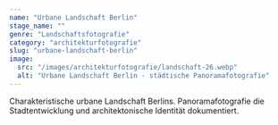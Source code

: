 ```yaml
---
name: "Urbane Landschaft Berlin"
stage_name: ""
genre: "Landschaftsfotografie"
category: "architekturfotografie"
slug: "urbane-landschaft-berlin"
image:
  src: "/images/architekturfotografie/landschaft-26.webp"
  alt: "Urbane Landschaft Berlin - städtische Panoramafotografie"
---
```


Charakteristische urbane Landschaft Berlins. Panoramafotografie die Stadtentwicklung und architektonische Identität dokumentiert.